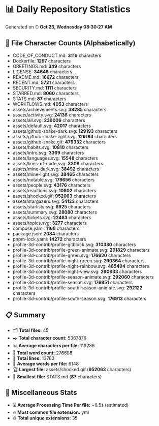# 📊 Daily Repository Statistics
Generated on ⏰ **Oct 23, Wednesday 08:30:27 AM**

## 📂 File Character Counts (Alphabetically)
- CODE_OF_CONDUCT.md: **3119** characters
- Dockerfile: **1297** characters
- GREETINGS.md: **349** characters
- LICENSE: **34648** characters
- README.md: **16672** characters
- RECENT.md: **5721** characters
- SECURITY.md: **1111** characters
- STARRED.md: **8060** characters
- STATS.md: **87** characters
- WORKFLOWS.md: **4053** characters
- assets/achievements.svg: **38285** characters
- assets/activity.svg: **24136** characters
- assets/all.svg: **239006** characters
- assets/default.svg: **42017** characters
- assets/github-snake-dark.svg: **129193** characters
- assets/github-snake-light.svg: **129193** characters
- assets/github-snake.gif: **479332** characters
- assets/habits.svg: **10810** characters
- assets/intro.svg: **3369** characters
- assets/languages.svg: **15548** characters
- assets/lines-of-code.svg: **3308** characters
- assets/mine-dark.svg: **38492** characters
- assets/mine-light.svg: **38465** characters
- assets/notable.svg: **179656** characters
- assets/people.svg: **43176** characters
- assets/reactions.svg: **10802** characters
- assets/shocked.gif: **952063** characters
- assets/stargazers.svg: **54123** characters
- assets/starlists.svg: **6925** characters
- assets/summary.svg: **28080** characters
- assets/tickets.svg: **22463** characters
- assets/topics.svg: **3277** characters
- compose.yaml: **1168** characters
- package.json: **2084** characters
- pnpm-lock.yaml: **14272** characters
- profile-3d-contrib/profile-gitblock.svg: **310330** characters
- profile-3d-contrib/profile-green-animate.svg: **291829** characters
- profile-3d-contrib/profile-green.svg: **176620** characters
- profile-3d-contrib/profile-night-green.svg: **290364** characters
- profile-3d-contrib/profile-night-rainbow.svg: **485494** characters
- profile-3d-contrib/profile-night-view.svg: **290933** characters
- profile-3d-contrib/profile-season-animate.svg: **292060** characters
- profile-3d-contrib/profile-season.svg: **176851** characters
- profile-3d-contrib/profile-south-season-animate.svg: **292122** characters
- profile-3d-contrib/profile-south-season.svg: **176913** characters

## 📋 Summary
- 🗂️ **Total files:** 45
- ✒️ **Total character count:** 5367876
- 📊 **Average characters per file:** 119286
- 📝 **Total word count:** 276688
- 🧾 **Total lines:** 13763
- 📐 **Average words per file:** 6148
- 🏆 **Largest file:** assets/shocked.gif (**952063** characters)
- 🥉 **Smallest file:** STATS.md (**87** characters)

## 🌟 Miscellaneous Stats
- ⌛ **Average Processing Time Per file:** ~0.5s (estimated)
- 🔥 **Most common file extension:** yml
- 🌐 **Total unique extensions:** 35
